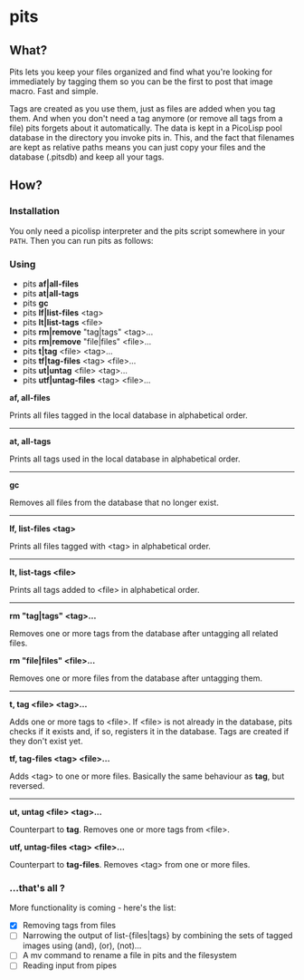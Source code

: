 # pits

## What?

Pits lets you keep your files organized and find what you're looking for
immediately by tagging them so you can be the first to post that image
macro. Fast and simple.

Tags are created as you use them, just as files are added when you tag
them. And when you don't need a tag anymore (or remove all tags from a
file) pits forgets about it automatically. The data is kept in a
PicoLisp pool database in the directory you invoke pits in. This, and
the fact that filenames are kept as relative paths means you can just
copy your files and the database (.pitsdb) and keep all your tags.

## How?

### Installation

You only need a picolisp interpreter and the pits script somewhere in
your `PATH`. Then you can run pits as follows:

### Using

- pits **af|all-files**
- pits **at|all-tags**
- pits **gc**
- pits **lf|list-files** &lt;tag&gt;
- pits **lt|list-tags** &lt;file&gt;
- pits **rm|remove** "tag|tags" &lt;tag&gt;...
- pits **rm|remove** "file|files" &lt;file&gt;...
- pits **t|tag** &lt;file&gt; &lt;tag&gt;...
- pits **tf|tag-files** &lt;tag&gt; &lt;file&gt;...
- pits **ut|untag** &lt;file&gt; &lt;tag&gt;...
- pits **utf|untag-files** &lt;tag&gt; &lt;file&gt;...

**af, all-files**

Prints all files tagged in the local database in alphabetical order.

---

**at, all-tags**

Prints all tags used in the local database in alphabetical order.

---

**gc**

Removes all files from the database that no longer exist.

---

**lf, list-files &lt;tag&gt;**

Prints all files tagged with &lt;tag&gt; in alphabetical order.

---

**lt, list-tags &lt;file&gt;**

Prints all tags added to &lt;file&gt; in alphabetical order.

---

**rm "tag|tags" &lt;tag&gt;...**

Removes one or more tags from the database after untagging all related
files.

**rm "file|files" &lt;file&gt;...**

Removes one or more files from the database after untagging them.

---

**t, tag &lt;file&gt; &lt;tag&gt;...**

Adds one or more tags to &lt;file&gt;. If &lt;file&gt; is not already in
the database, pits checks if it exists and, if so, registers it in the
database. Tags are created if they don't exist yet.

**tf, tag-files &lt;tag&gt; &lt;file&gt;...**

Adds &lt;tag&gt; to one or more files. Basically the same behaviour as
**tag**, but reversed.

---

**ut, untag &lt;file&gt; &lt;tag&gt;...**

Counterpart to **tag**. Removes one or more tags from &lt;file&gt;.

**utf, untag-files &lt;tag&gt; &lt;file&gt;...**

Counterpart to **tag-files**. Removes &lt;tag&gt; from one or more
files.

### ...that's all  ?

More functionality is coming - here's the list:

- [x] Removing tags from files
- [ ] Narrowing the output of list-{files|tags} by combining the sets of
      tagged images using (and), (or), (not)...	
- [ ] A mv command to rename a file in pits and the filesystem
- [ ] Reading input from pipes
